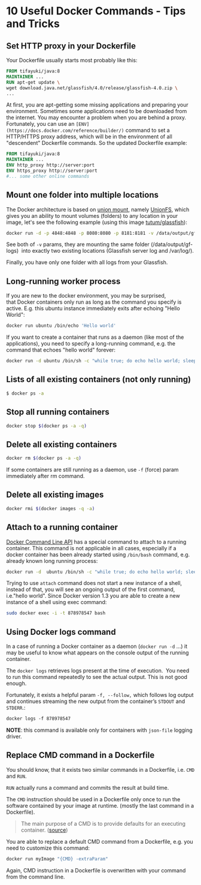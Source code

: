 # 10 Useful Docker Commands - Tips and Tricks


## Set HTTP proxy in your Dockerfile

Your Dockerfile usually starts most probably like this:

```dockerfile
FROM tifayuki/java:8
MAINTAINER ...
RUN apt-get update \
wget download.java.net/glassfish/4.0/release/glassfish-4.0.zip \
...
```

At first, you are apt-getting some missing applications and preparing your environment. Sometimes some applications need to be downloaded from the internet. You may encounter a problem when you are behind a proxy. Fortunately, you can use an `[ENV](https://docs.docker.com/reference/builder/)` command to set a HTTP/HTTPS proxy address, which will be in the environment of all "descendent" Dockerfile commands. So the updated Dockerfile example:

```dockerfile
FROM tifayuki/java:8
MAINTAINER ...
ENV http_proxy http://server:port
ENV https_proxy http://server:port
#... some other online commands
```

##  Mount one folder into multiple locations

The Docker architecture is based on [union mount](https://en.wikipedia.org/wiki/Union_mount), namely [UnionFS](https://en.wikipedia.org/wiki/UnionFS "UnionFS"), which gives you an ability to mount volumes (folders) to any location in your image, let's see the following example (using this image [tutum/glassfish](https://github.com/tutumcloud/glassfish)):

```bash
docker run -d -p 4848:4848 -p 8080:8080 -p 8181:8181 -v /data/output/gf-logs:/opt/glassfish4/glassfish/domains/domain1/logs -v /data/output/gf-logs:/var/log tutum/glassfish
```

See both of `-v` params, they are mounting the same folder (/data/output/gf-logs)  into exactly two existing locations (Glassfish server log and /var/log/).

Finally, you have only one folder with all logs from your Glassfish.

## Long-running worker process

If you are new to the docker environment, you may be surprised, that Docker containers only run as long as the command you specify is active. E.g. this ubuntu instance immediately exits after echoing "Hello World":

```bash
docker run ubuntu /bin/echo 'Hello world'
```

If you want to create a container that runs as a daemon (like most of the applications), you need to specify a long-running command, e.g. the command that echoes "hello world" forever:

```bash
docker run -d ubuntu /bin/sh -c "while true; do echo hello world; sleep 1; done"
```

## Lists of all existing containers (not only running)

```bash
$ docker ps -a
```

## Stop all running containers

```bash
docker stop $(docker ps -a -q)
```

## Delete all existing containers

```bash
docker rm $(docker ps -a -q)
```

If some containers are still running as a daemon, use `-f` (force) param immediately after rm command.

## Delete all existing images

```bash
docker rmi $(docker images -q -a)
```

## Attach to a running container

[Docker Command Line API](https://docs.docker.com/reference/commandline/attach/) has a special command to attach to a running container. This command is not applicable in all cases, especially if a docker container has been already started using `/bin/bash` command, e.g. already known long running process:

```bash
docker run -d  ubuntu /bin/sh -c "while true; do echo hello world; sleep 1; done"
```

Trying to use `attach` command does not start a new instance of a shell, instead of that, you will see an ongoing output of the first command, i.e."hello world". Since Docker version 1.3 you are able to create a new instance of a shell using exec command:

```bash
sudo docker exec -i -t 878978547 bash
```

## Using Docker logs command

In a case of running a Docker container as a daemon (`docker run -d` ...) it may be useful to know what appears on the console output of the running container.

The `docker logs` retrieves logs present at the time of execution.  You need to run this command repeatedly to see the actual output. This is not good enough.

Fortunately, it exists a helpful param `-f, --follow,` which follows log output and continues streaming the new output from the container’s `STDOUT` and `STDERR`.:

```bash
docker logs -f 878978547
```

**NOTE**: this command is available only for containers with `json-file` logging driver.

## Replace CMD command in a Dockerfile

You should know, that it exists two similar commands in a Dockerfile, i.e. `CMD` and `RUN`.

`RUN` actually runs a command and commits the result at build time.

The `CMD` instruction should be used in a Dockerfile only once to run the software contained by your image at runtime. (mostly the last command in a Dockerfile).

> The main purpose of a CMD is to provide defaults for an executing container. ([source](https://docs.docker.com/reference/builder/))

You are able to replace a default CMD command from a Dockerfile, e.g. you need to customize this command:

```bash
docker run myImage "{CMD} -extraParam"
```

Again, CMD instruction in a Dockerfile is overwritten with your command from the command line.

